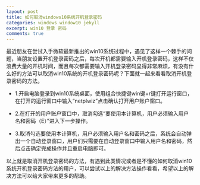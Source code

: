 ```yaml
---
layout: post
title: 如何取消windows10系统开机登录密码
categories: windows window10 jekyll
excerpt: win10 登录 密码
comments: true
---
```



最近朋友在尝试入手微软最新推出的win10系统过程中，遇见了这样一个棘手的问题，当朋友设置开机登录密码之后，每次开机都需要输入开机登录密码，这样不仅浪费大量的开机时间，而且每次都需要输入开机登录密码显得非常麻烦，有没有什么好的方法可以取消win10系统的开机登录密码呢？下面就一起来看看取消开机登录密码的方法。

- 1.开启电脑登录到win10系统桌面，使用组合快捷键win键+r键打开运行窗口，在打开的运行窗口中输入“netplwiz”点击确认打开用户账户窗口。

- 2.在打开的用户账户窗口中，取消勾选“要使用本计算机，用户必须输入用户名和密码（E）”进入下一步操作。

- 3.取消勾选要使用本计算机，用户必须输入用户名和密码之后，系统会自动弹出一个自动登录窗口，用户们只需要在自动登录窗口中输入用户名和密码，然后点击确定完成操作并且重启电脑即可。

以上就是取消开机登录密码的方法，有遇到此类情况或者是不懂的如何取消win10系统开机登录密码方法的用户，可以尝试以上的解决方法操作看看，希望以上的解决方法可以给大家带来更多的帮助。
